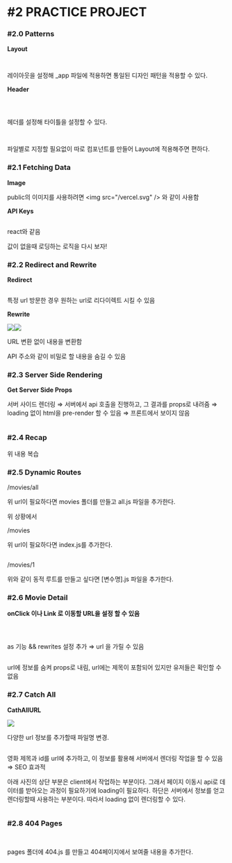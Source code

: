 # #2 PRACTICE PROJECT

### **#2.0 Patterns**

**Layout**

<figure><img src="../../../.gitbook/assets/image (149).png" alt=""><figcaption></figcaption></figure>

<figure><img src="../../../.gitbook/assets/image (109).png" alt=""><figcaption></figcaption></figure>

레이아웃을 설정해 \_app 파일에 적용하면 통일된 디자인 패턴을 적용할 수 있다.



**Header**

<figure><img src="../../../.gitbook/assets/image (155).png" alt=""><figcaption></figcaption></figure>

<figure><img src="../../../.gitbook/assets/image (176).png" alt=""><figcaption></figcaption></figure>

<figure><img src="../../../.gitbook/assets/image (164).png" alt=""><figcaption></figcaption></figure>

헤더를 설정해 타이틀을 설정할 수 있다.

<figure><img src="../../../.gitbook/assets/image (162).png" alt=""><figcaption></figcaption></figure>

<figure><img src="../../../.gitbook/assets/image (113).png" alt=""><figcaption></figcaption></figure>

파일별로 지정할 필요없이 따로 컴포넌트를 만들어 Layout에 적용해주면 편하다.



### **#2.1 Fetching Data**

**Image**

public의 이미지를 사용하려면 \<img src="/vercel.svg" /> 와 같이 사용함



**API Keys**

<figure><img src="../../../.gitbook/assets/image (170).png" alt=""><figcaption></figcaption></figure>

react와 같음

값이 없을때 로딩하는 로직을 다시 보자!



### **#2.2 Redirect and Rewrite**

**Redirect**

<figure><img src="../../../.gitbook/assets/image (103).png" alt=""><figcaption></figcaption></figure>

특정 url 방문한 경우 원하는 url로 리다이렉트 시킬 수 있음

**Rewrite**

![](<../../../.gitbook/assets/image (171).png>)![](<../../../.gitbook/assets/image (11).png>)

URL 변환 없이 내용을 변환함

API 주소와 같이 비밀로 할 내용을 숨길 수 있음



### **#2.3 Server Side Rendering**

**Get Server Side Props**

서버 사이드 렌더링 ⇒ 서버에서 api 호출을 진행하고, 그 결과를 props로 내려줌 ⇒ loading 없이 html을 pre-render 할 수 있음 ⇒ 프론트에서 보이지 않음

<figure><img src="../../../.gitbook/assets/image (150).png" alt=""><figcaption></figcaption></figure>



### **#2.4 Recap**

위 내용 복습



### **#2.5 Dynamic Routes**

/movies/all

위 url이 필요하다면 movies 폴더를 만들고 all.js 파일을 추가한다.

위 상황에서

/movies

위 url이 필요하다면 index.js를 추가한다.

<figure><img src="../../../.gitbook/assets/image (138).png" alt=""><figcaption></figcaption></figure>

/movies/1

위와 같이 동적 루트를 만들고 싶다면 \[변수명].js 파일을 추가한다.



### **#2.6 Movie Detail**

**onClick 이나 Link 로 이동할 URL을 설정 할 수 있음**

<figure><img src="../../../.gitbook/assets/image (13).png" alt=""><figcaption></figcaption></figure>

<figure><img src="../../../.gitbook/assets/image (180).png" alt=""><figcaption></figcaption></figure>

<figure><img src="../../../.gitbook/assets/image (178).png" alt=""><figcaption></figcaption></figure>

as 기능 && rewrites 설정 추가 ⇒ url 을 가릴 수 있음

<figure><img src="../../../.gitbook/assets/image (173).png" alt=""><figcaption></figcaption></figure>

url에 정보를 숨켜 props로 내림, url에는 제목이 포함되어 있지만 유저들은 확인할 수 없음



### **#2.7 Catch All**

**CathAllURL**

![](<../../../.gitbook/assets/image (163).png>)

다양한 url 정보를 추가할때 파일명 변경.

<figure><img src="../../../.gitbook/assets/image (134).png" alt=""><figcaption></figcaption></figure>

영화 제목과 id를 url에 추가하고, 이 정보를 활용해 서버에서 렌더링 작업을 할 수 있음 ⇒ SEO 효과적

아래 사진의 상단 부분은 client에서 작업하는 부분이다. 그래서 페이지 이동시 api로 데이터를 받아오는 과정이 필요하기에 loading이 필요하다. 하단은 서버에서 정보를 얻고 렌더링할때 사용하는 부분이다. 따라서 loading 없이 렌더링할 수 있다.

<figure><img src="../../../.gitbook/assets/image (142).png" alt=""><figcaption></figcaption></figure>



### **#2.8 404 Pages**

<figure><img src="../../../.gitbook/assets/image (104).png" alt=""><figcaption></figcaption></figure>

<figure><img src="../../../.gitbook/assets/image (1).png" alt=""><figcaption></figcaption></figure>

pages 폴더에 404.js 를 만들고 404페이지에서 보여줄 내용을 추가한다.
